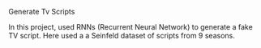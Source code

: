 Generate Tv Scripts

In this project, used RNNs (Recurrent Neural Network) to generate a fake TV script. Here used a a Seinfeld dataset of scripts from 9 seasons.
